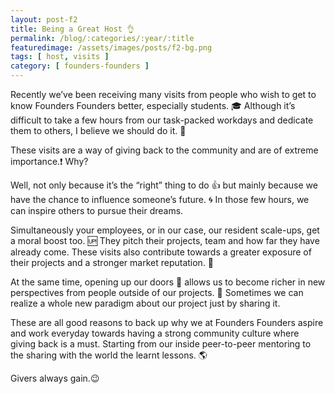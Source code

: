 ```yaml
---
layout: post-f2
title: Being a Great Host 👌
permalink: /blog/:categories/:year/:title
featuredimage: /assets/images/posts/f2-bg.png
tags: [ host, visits ]
category: [ founders-founders ]
---
```


Recently we’ve been receiving many visits from people who wish to get to know Founders Founders better, especially students. 🎓 Although it’s difficult to take a few hours from our task-packed workdays and dedicate them to others, I believe we should do it. 💪

These visits are a way of giving back to the community and are of extreme importance.❗ Why?

Well, not only because it’s the “right” thing to do 👍  but mainly because we have the chance to influence someone’s future. 🌀 In those few hours, we can inspire others to pursue their dreams.

Simultaneously your employees, or in our case, our resident scale-ups, get a moral boost too. 🆙  They pitch their projects, team and how far they have already come. These visits also contribute towards a greater exposure of their projects and a stronger market reputation. 👋

At the same time, opening up our doors 🚪 allows us to become richer in new perspectives from people outside of our projects. 🤑 Sometimes we can realize a whole new paradigm about our project just by sharing it.

These are all good reasons to back up why we at Founders Founders aspire and work everyday towards having a strong community culture where giving back is a must. Starting from our inside peer-to-peer mentoring to the sharing with the world the learnt lessons. 🌎

Givers always gain.😉